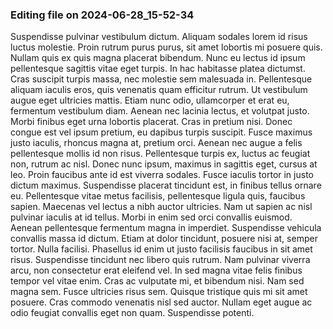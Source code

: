 

### Editing file on 2024-06-28_15-52-34

Suspendisse pulvinar vestibulum dictum. Aliquam sodales lorem id risus luctus molestie. Proin rutrum purus purus, sit amet lobortis mi posuere quis. Nullam quis ex quis magna placerat bibendum. Nunc eu lectus id ipsum pellentesque sagittis vitae eget turpis. In hac habitasse platea dictumst. Cras suscipit turpis massa, nec molestie sem malesuada in. Pellentesque aliquam iaculis eros, quis venenatis quam efficitur rutrum.
Ut vestibulum augue eget ultricies mattis. Etiam nunc odio, ullamcorper et erat eu, fermentum vestibulum diam. Aenean nec lacinia lectus, et volutpat justo. Morbi finibus eget urna lobortis placerat. Cras in pretium nisi. Donec congue est vel ipsum pretium, eu dapibus turpis suscipit. Fusce maximus justo iaculis, rhoncus magna at, pretium orci. Aenean nec augue a felis pellentesque mollis id non risus. Pellentesque turpis ex, luctus ac feugiat non, rutrum ac nisl. Donec nunc ipsum, maximus in sagittis eget, cursus at leo. Proin faucibus ante id est viverra sodales. Fusce iaculis tortor in justo dictum maximus. Suspendisse placerat tincidunt est, in finibus tellus ornare eu.
Pellentesque vitae metus facilisis, pellentesque ligula quis, faucibus sapien. Maecenas vel lectus a nibh auctor ultricies. Nam ut sapien ac nisl pulvinar iaculis at id tellus. Morbi in enim sed orci convallis euismod. Aenean pellentesque fermentum magna in imperdiet. Suspendisse vehicula convallis massa id dictum. Etiam at dolor tincidunt, posuere nisi at, semper tortor. Nulla facilisi. Phasellus id enim ut justo facilisis faucibus in sit amet risus. Suspendisse tincidunt nec libero quis rutrum. Nam pulvinar viverra arcu, non consectetur erat eleifend vel.
In sed magna vitae felis finibus tempor vel vitae enim. Cras ac vulputate mi, et bibendum nisi. Nam sed magna sem. Fusce ultricies risus sem. Quisque tristique quis mi sit amet posuere. Cras commodo venenatis nisl sed auctor. Nullam eget augue ac odio feugiat convallis eget non quam. Suspendisse potenti.


